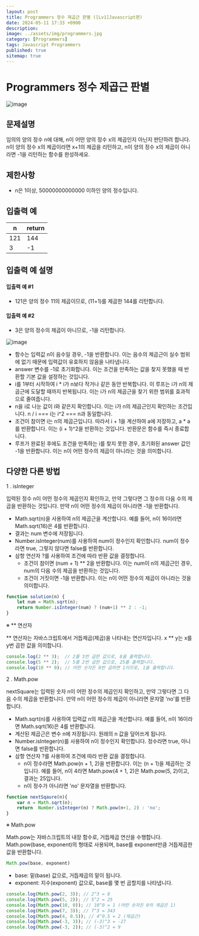 ```yaml
---
layout: post
title: Programmers 정수 제곱근 판별 ([Lv1]Javascript편)
date: 2024-05-11 17:33 +0900
description: 
image: ../assets/img/programmers.jpg
category: [Programmers]
tags: Javascript Programmers
published: true
sitemap: true
---
```


# Programmers 정수 제곱근 판별

![image](https://github.com/gnlgk/gnlgk.github.io/assets/161431748/f5586726-ba81-483a-bdcb-a2b1cfc89016)

## 문제설명

임의의 양의 정수 n에 대해, n이 어떤 양의 정수 x의 제곱인지 아닌지 판단하려 합니다.
n이 양의 정수 x의 제곱이라면 x+1의 제곱을 리턴하고, n이 양의 정수 x의 제곱이 아니라면 -1을 리턴하는 함수를 완성하세요.

## 제한사항

* n은 1이상, 50000000000000 이하인 양의 정수입니다.

## 입출력 예

|n|return|
|---|---|
|121|144|
|3|-1|

## 입출력 예 설명

#### 입출력 예 #1

* 121은 양의 정수 11의 제곱이므로, (11+1)를 제곱한 144를 리턴합니다.

#### 입출력 예 #2

* 3은 양의 정수의 제곱이 아니므로, -1을 리턴합니다.

![image](https://github.com/gnlgk/gnlgk.github.io/assets/161431748/69103a76-6fcb-4f8b-8950-5bb6681d8e56) 

* 함수는 입력값 n이 음수일 경우, -1을 반환합니다. 이는 음수의 제곱근이 실수 범위에 없기 때문에 입력값이 유효하지 않음을 나타냅니다.
* answer 변수를 -1로 초기화합니다. 이는 조건을 만족하는 값을 찾지 못했을 때 반환할 기본 값을 설정하는 것입니다.
* i를 1부터 시작하여 i * i가 n보다 작거나 같은 동안 반복합니다. 이 루프는 i가 n의 제곱근에 도달할 때까지 반복됩니다. 이는 i가 n의 제곱근을 찾기 위한 범위를 효과적으로 줄여줍니다.
* n을 i로 나눈 값이 i와 같은지 확인합니다. 이는 i가 n의 제곱근인지 확인하는 조건입니다. n / i === i는 i^2 === n과 동일합니다.
* 조건이 참이면 i는 n의 제곱근입니다. 따라서 i + 1을 계산하여 a에 저장하고, a * a를 반환합니다. 이는 (i + 1)^2을 반환하는 것입니다. 반환문은 함수를 즉시 종료합니다.
* 루프가 완료된 후에도 조건을 만족하는 i를 찾지 못한 경우, 초기화된 answer 값인 -1을 반환합니다. 이는 n이 어떤 정수의 제곱이 아니라는 것을 의미합니다.


## 다양한 다른 방법

1 . isInteger

입력된 정수 n이 어떤 정수의 제곱인지 확인하고, 만약 그렇다면 그 정수의 다음 수의 제곱을 반환하는 것입니다. 만약 n이 어떤 정수의 제곱이 아니라면 -1을 반환합니다. 

* Math.sqrt(n)을 사용하여 n의 제곱근을 계산합니다. 예를 들어, n이 16이라면 Math.sqrt(16)은 4를 반환합니다.
* 결과는 num 변수에 저장됩니다.
* Number.isInteger(num)를 사용하여 num이 정수인지 확인합니다. num이 정수라면 true, 그렇지 않다면 false를 반환합니다.
* 삼항 연산자 ?를 사용하여 조건에 따라 반환 값을 결정합니다.
    - 조건이 참이면 (num + 1) ** 2을 반환합니다. 이는 num이 n의 제곱근인 경우, num의 다음 수의 제곱을 반환하는 것입니다.
    - 조건이 거짓이면 -1을 반환합니다. 이는 n이 어떤 정수의 제곱이 아니라는 것을 의미합니다.

````javascript
function solution(n) {
    let num = Math.sqrt(n);
    return Number.isInteger(num) ? (num+1) ** 2 : -1;
}
````

※ ** 연산자

** 연산자는 자바스크립트에서 거듭제곱(제곱)을 나타내는 연산자입니다. x ** y는 x를 y번 곱한 값을 의미합니다.

````javascript
console.log(2 ** 3);  // 2를 3번 곱한 값으로, 8을 출력합니다.
console.log(5 ** 2);  // 5를 2번 곱한 값으로, 25를 출력합니다.
console.log(10 ** 0); // 어떤 숫자든 0번 곱하면 1이므로, 1을 출력합니다.
````

2 . Math.pow

nextSquare는 입력된 숫자 n이 어떤 정수의 제곱인지 확인하고, 만약 그렇다면 그 다음 수의 제곱을 반환합니다. 만약 n이 어떤 정수의 제곱이 아니라면 문자열 'no'를 반환합니다. 

* Math.sqrt(n)를 사용하여 입력값 n의 제곱근을 계산합니다. 예를 들어, n이 16이라면 Math.sqrt(16)은 4를 반환합니다.
* 계산된 제곱근은 변수 n에 저장됩니다. 원래의 n 값을 덮어쓰게 됩니다.
* Number.isInteger(n)를 사용하여 n이 정수인지 확인합니다. 정수라면 true, 아니면 false를 반환합니다.
* 삼항 연산자 ?를 사용하여 조건에 따라 반환 값을 결정합니다.
    - n이 정수라면 Math.pow(n + 1, 2)을 반환합니다. 이는 (n + 1)을 제곱하는 것입니다. 예를 들어, n이 4라면 Math.pow(4 + 1, 2)은 Math.pow(5, 2)이고, 결과는 25입니다.
    - n이 정수가 아니라면 'no' 문자열을 반환합니다.

````javascript
function nextSqaure(n){
    var n = Math.sqrt(n);
    return  Number.isInteger(n) ? Math.pow(n+1, 2) : 'no';
} 
````

※ Math.pow

Math.pow는 자바스크립트의 내장 함수로, 거듭제곱 연산을 수행합니다. Math.pow(base, exponent)의 형태로 사용되며, base를 exponent만큼 거듭제곱한 값을 반환합니다.

````javascript
Math.pow(base, exponent)
````

* base: 밑(base) 값으로, 거듭제곱의 밑이 됩니다.
* exponent: 지수(exponent) 값으로, base를 몇 번 곱할지를 나타냅니다.

````javascript
console.log(Math.pow(2, 3)); // 2^3 = 8
console.log(Math.pow(5, 2)); // 5^2 = 25
console.log(Math.pow(10, 0)); // 10^0 = 1 (어떤 숫자든 0의 제곱은 1)
console.log(Math.pow(7, 3)); // 7^3 = 343
console.log(Math.pow(4, 0.5)); // 4^0.5 = 2 (제곱근)
console.log(Math.pow(-3, 3)); // (-3)^3 = -27
console.log(Math.pow(-3, 2)); // (-3)^2 = 9
````